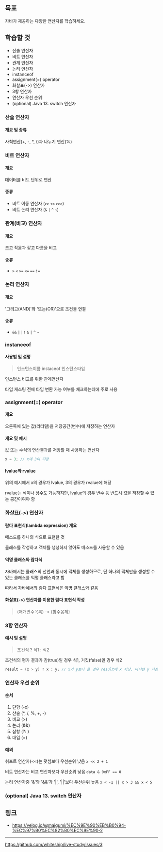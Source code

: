 ## 목표

자바가 제공하는 다양한 연산자를 학습하세요.

## 학습할 것

- 산술 연산자
- 비트 연산자
- 관계 연산자
- 논리 연산자
- instanceof
- assignment(=) operator
- 화살표(->) 연산자
- 3항 연산자
- 연산자 우선 순위
- (optional) Java 13. switch 연산자

### 산술 연산자

#### 개요 및 종류

사칙연산(+, -, \*, /)과 나누기 연산(%)

### 비트 연산자

#### 개요

데이터를 비트 단위로 연산

#### 종류

- 비트 이동 연산자 (`>>` `<<` `>>>`)
- 비트 논리 연산자 (`&` `|` `^` `~`)

### 관계(비교) 연산자

#### 개요

크고 작음과 같고 다름을 비교

#### 종류

- `>` `<` `>=` `<=` `==` `!=`

### 논리 연산자

#### 개요

'그리고(AND)'와 '또는(OR)'으로 조건을 연결

#### 종류

- `&&` `||` `!` `&` `|` `^` `~`

### instanceof

#### 사용법 및 설명

> 인스턴스이름 instaceof 인스턴스타입

인스턴스 비교를 위한 관계연산자

타입 캐스팅 전에 타입 변환 가능 여부를 체크하는데에 주로 사용

### assignment(=) operator

#### 개요

오른쪽에 있는 값(리터럴)을 저장공간(변수)에 저장하는 연산자

#### 개요 및 예시

값 또는 수식의 연산결과를 저장할 때 사용하는 연산자

```java
x = 3; // x에 3이 저장
```

#### lvalue와 rvalue

위의 예시에서 x의 경우가 lvalue, 3의 경우가 rvalue에 해당

rvalue는 식이나 상수도 가능하지만, lvalue의 경우 변수 등 반드시 값을 저장할 수 있는 공간이여야 함

### 화살표(->) 연산자

#### 람다 표현식(lambda expression) 개요

메소드를 하나의 식으로 표현한 것

클래스를 작성하고 객체를 생성하지 않아도 메소드를 사용할 수 있음

#### 익명 클래스와 람다식

자바에서는 클래스의 선언과 동시에 객체를 생성하므로, 단 하나의 객체만을 생성할 수 있는 클래스를 익명 클래스라고 함

따라서 자바에서의 람다 표현식은 익명 클래스와 같음

#### 화살표(->) 연산자를 이용한 람다 표현식 작성

> (매개변수목록) -> {함수몸체}

### 3항 연산자

#### 예시 및 설명

> 조건식 ? 식1 : 식2

조건식의 평가 결과가 참(true)일 경우 식1, 거짓(false)일 경우 식2

```java
result = (x > y) ? x : y; // x가 y보다 클 경우 result에 x 저장, 아니면 y 저장
```

### 연산자 우선 순위

#### 순서

1. 단항 (-x)
2. 산술 (\*, /, %, +, -)
3. 비교 (>)
4. 논리 (&&)
5. 삼항 (?: )
6. 대입 (=)

#### 예외

쉬프트 연산자(<<)는 덧셈보다 우선순위 낮음
`x << 2 + 1`

비트 연산자는 비교 연산자보다 우선순위 낮음
`data & 0xFF == 0 `

논리 연산자중 '&'와 '&&'가 '|', '||'보다 우선순위 높음
`x < -1 || x > 3 && x < 5`

### (optional) Java 13. switch 연산자

## 링크

- https://velog.io/@maigumi/%EC%9E%90%EB%B0%94-%EC%97%B0%EC%82%B0%EC%9E%90-2

---

https://github.com/whiteship/live-study/issues/3
